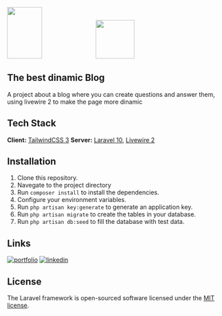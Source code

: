 
<div>
    <img src="https://raw.githubusercontent.com/laravel/art/master/logo-lockup/5%20SVG/2%20CMYK/1%20Full%20Color/laravel-logolockup-cmyk-red.svg" width="40%" height="120">
    <img src="https://th.bing.com/th/id/R.242b5f8354771de6c337e1c2adf2b180?rik=2ccfs6hJgPkIzQ&pid=ImgRaw&r=0" width="90" height="auto">  
</div>

## The best dinamic Blog
A project about a blog where you can create questions and answer them, using livewire 2 to make the page more dinamic

## Tech Stack
**Client:** [TailwindCSS 3](https://tailwindcss.com)
**Server:** [Laravel 10](https://laravel.com/), [Livewire 2](https://laravel-livewire.com/docs/2.x/quickstart)

## Installation
1. Clone this repository.
2. Navegate to the project directory
3. Run `composer install` to install the dependencies.
4. Configure your environment variables.
5. Run `php artisan key:generate` to generate an application key.
6. Run `php artisan migrate` to create the tables in your database.
7. Run `php artisan db:seed` to fill the database with test data.
  
## Links

[![portfolio](https://img.shields.io/badge/my_portfolio-000?style=for-the-badge&logo=ko-fi&logoColor=white)](https://angelprz008a.github.io/Portafolio/)
[![linkedin](https://img.shields.io/badge/linkedin-0A66C2?style=for-the-badge&logo=linkedin&logoColor=white)](https://www.linkedin.com/in/angel-programmer-junior/)

## License
The Laravel framework is open-sourced software licensed under the [MIT license](https://opensource.org/licenses/MIT).


